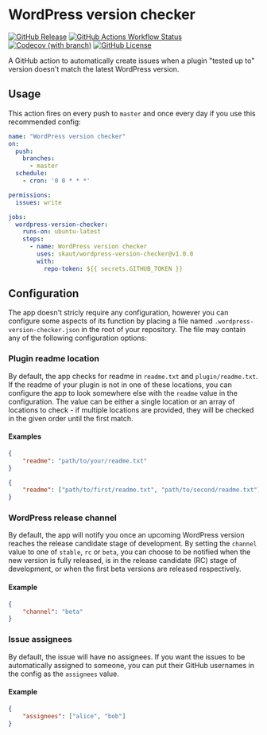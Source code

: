 # WordPress version checker

[![GitHub Release](https://img.shields.io/github/v/release/skaut/wordpress-version-checker?logo=github)](https://github.com/marketplace/actions/wordpress-version-checker)
[![GitHub Actions Workflow Status](https://img.shields.io/github/actions/workflow/status/skaut/wordpress-version-checker/CI.yml?branch=master&logo=github)](https://github.com/skaut/wordpress-version-checker/actions)
[![Codecov (with branch)](https://img.shields.io/codecov/c/github/skaut/wordpress-version-checker/master?logo=codecov)](https://app.codecov.io/gh/skaut/wordpress-version-checker)
[![GitHub License](https://img.shields.io/github/license/skaut/wordpress-version-checker)](https://github.com/skaut/wordpress-version-checker/blob/master/LICENSE)

A GitHub action to automatically create issues when a plugin "tested up to" version doesn't match the latest WordPress version.

## Usage

This action fires on every push to `master` and once every day if you use this recommended config:

```yaml
name: "WordPress version checker"
on:
  push:
    branches:
      - master
  schedule:
    - cron: '0 0 * * *'

permissions:
  issues: write

jobs:
  wordpress-version-checker:
    runs-on: ubuntu-latest
    steps:
      - name: WordPress version checker
        uses: skaut/wordpress-version-checker@v1.0.0
        with:
          repo-token: ${{ secrets.GITHUB_TOKEN }}
```

## Configuration

The app doesn't stricly require any configuration, however you can configure some aspects of its function by placing a file named `.wordpress-version-checker.json` in the root of your repository. The file may contain any of the following configuration options:

### Plugin readme location

By default, the app checks for readme in `readme.txt` and `plugin/readme.txt`. If the readme of your plugin is not in one of these locations, you can configure the app to look somewhere else with the `readme` value in the configuration. The value can be either a single location or an array of locations to check - if multiple locations are provided, they will be checked in the given order until the first match.

#### Examples

```json
{
    "readme": "path/to/your/readme.txt"
}
```

```json
{
    "readme": ["path/to/first/readme.txt", "path/to/second/readme.txt"]
}
```

### WordPress release channel

By default, the app will notify you once an upcoming WordPress version reaches the release candidate stage of development. By setting the `channel` value to one of `stable`, `rc` or `beta`, you can choose to be notified when the new version is fully released, is in the release candidate (RC) stage of development, or when the first beta versions are released respectively.

#### Example

```json
{
    "channel": "beta"
}
```

### Issue assignees

By default, the issue will have no assignees. If you want the issues to be automatically assigned to someone, you can put their GitHub usernames in the config as the `assignees` value.

#### Example

```json
{
    "assignees": ["alice", "bob"]
}
```
